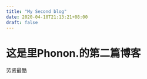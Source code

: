 ```yaml
---
title: "My Second blog"
date: 2020-04-10T21:13:21+08:00
draft: false
---
```


# 这是里Phonon.的第二篇博客

劳资最酷